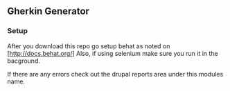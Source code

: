 ## Gherkin Generator

### Setup
After you download this repo go setup behat as noted on [http://docs.behat.org/]
Also, if using selenium make sure you run it in the bacground.

If there are any errors check out the drupal reports area under this modules name.

